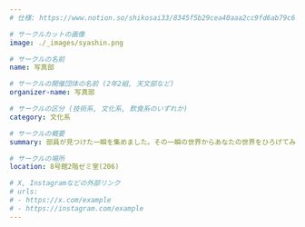 ```yaml
---
# 仕様: https://www.notion.so/shikosai33/8345f5b29cea40aaa2cc9fd6ab79c6a6?pvs=4#5438a1577b604f39a67658a72f2283b8

# サークルカットの画像
image: ./_images/syashin.png

# サークルの名前
name: 写真部

# サークルの開催団体の名前 (2年2組, 天文部など)
organizer-name: 写真部

# サークルの区分 (技術系, 文化系, 飲食系のいずれか)
category: 文化系

# サークルの概要
summary: 部員が見つけた一瞬を集めました。その一瞬の世界からあなたの世界をひろげてみては？

# サークルの場所
location: 8号館2階ゼミ室(206)

# X, Instagramなどの外部リンク
# urls:
# - https://x.com/example
# - https://instagram.com/example
---
```

